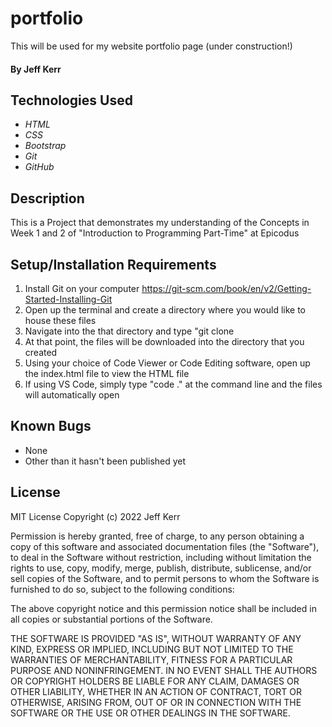 # portfolio
This will be used for my website portfolio page (under construction!)

#### By **Jeff Kerr**

## Technologies Used

* _HTML_
* _CSS_
* _Bootstrap_
* _Git_
* _GitHub_

## Description

This is a Project that demonstrates my understanding of the Concepts in Week 1 and 2 of "Introduction to Programming Part-Time" at Epicodus

## Setup/Installation Requirements

1. Install Git on your computer https://git-scm.com/book/en/v2/Getting-Started-Installing-Git
2. Open up the terminal and create a directory where you would like to house these files
3. Navigate into the that directory and type "git clone
4. At that point, the files will be downloaded into the directory that you created
5. Using your choice of Code Viewer or Code Editing software, open up the index.html file to view the HTML file
6. If using VS Code, simply type "code ." at the command line and the files will automatically open

## Known Bugs

* None
* Other than it hasn't been published yet

## License
MIT License
Copyright (c) 2022 Jeff Kerr

Permission is hereby granted, free of charge, to any person obtaining a copy
of this software and associated documentation files (the "Software"), to deal
in the Software without restriction, including without limitation the rights
to use, copy, modify, merge, publish, distribute, sublicense, and/or sell
copies of the Software, and to permit persons to whom the Software is
furnished to do so, subject to the following conditions:

The above copyright notice and this permission notice shall be included in all
copies or substantial portions of the Software.

THE SOFTWARE IS PROVIDED "AS IS", WITHOUT WARRANTY OF ANY KIND, EXPRESS OR
IMPLIED, INCLUDING BUT NOT LIMITED TO THE WARRANTIES OF MERCHANTABILITY,
FITNESS FOR A PARTICULAR PURPOSE AND NONINFRINGEMENT. IN NO EVENT SHALL THE
AUTHORS OR COPYRIGHT HOLDERS BE LIABLE FOR ANY CLAIM, DAMAGES OR OTHER
LIABILITY, WHETHER IN AN ACTION OF CONTRACT, TORT OR OTHERWISE, ARISING FROM,
OUT OF OR IN CONNECTION WITH THE SOFTWARE OR THE USE OR OTHER DEALINGS IN THE
SOFTWARE.
